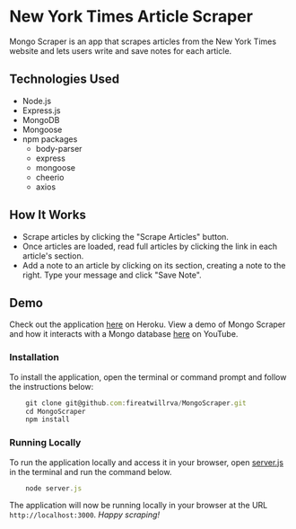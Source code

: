 # New York Times Article Scraper
Mongo Scraper is an app that scrapes articles from the New York Times website and lets users write and save notes for each article.

## Technologies Used
- Node.js
- Express.js
- MongoDB
- Mongoose
- npm packages
    - body-parser
    - express
    - mongoose
    - cheerio
    - axios

## How It Works
- Scrape articles by clicking the "Scrape Articles" button.
- Once articles are loaded, read full articles by clicking the link in each article's section.
- Add a note to an article by clicking on its section, creating a note to the right. Type your message and click "Save Note".

## Demo

Check out the application [here](https://newyorktimes-mongo-scraper.herokuapp.com/) on Heroku.
View a demo of Mongo Scraper and how it interacts with a Mongo database [here](https://youtu.be/hYCdYJ2912w) on YouTube.

### Installation

To install the application, open the terminal or command prompt and follow the instructions below:

``` Javascript
	git clone git@github.com:fireatwillrva/MongoScraper.git
	cd MongoScraper
	npm install
```
	
### Running Locally

To run the application locally and access it in your browser, open [server.js](./server.js) in the terminal and run the command below.

``` Javascript
	node server.js
```
	
The application will now be running locally in your browser at the URL `http://localhost:3000`. *Happy scraping!*
